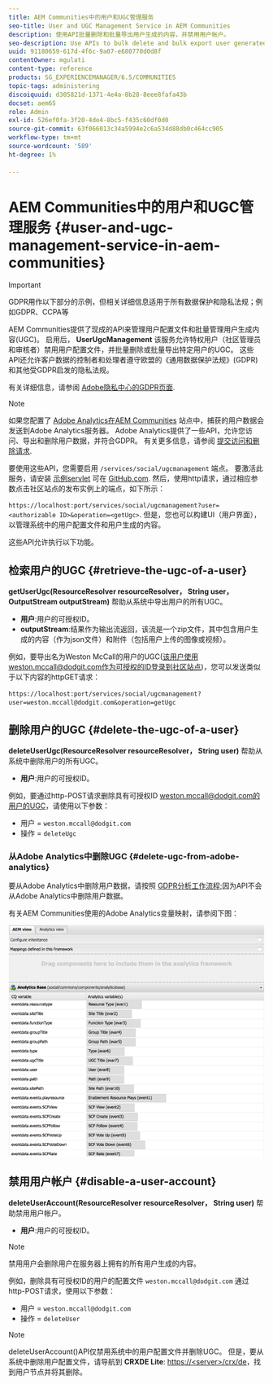 ```yaml
---
title: AEM Communities中的用户和UGC管理服务
seo-title: User and UGC Management Service in AEM Communities
description: 使用API批量删除和批量导出用户生成的内容，并禁用用户帐户。
seo-description: Use APIs to bulk delete and bulk export user generated content, and disable user account.
uuid: 91180659-617d-4f6c-9a07-e680770d0d8f
contentOwner: mgulati
content-type: reference
products: SG_EXPERIENCEMANAGER/6.5/COMMUNITIES
topic-tags: administering
discoiquuid: d305821d-1371-4e4a-8b28-8eee8fafa43b
docset: aem65
role: Admin
exl-id: 526ef0fa-3f20-4de4-8bc5-f435c60df0d0
source-git-commit: 63f066013c34a5994e2c6a534d88db0c464cc905
workflow-type: tm+mt
source-wordcount: '589'
ht-degree: 1%

---
```


# AEM Communities中的用户和UGC管理服务 {#user-and-ugc-management-service-in-aem-communities}

>[!IMPORTANT]
>
>GDPR用作以下部分的示例，但相关详细信息适用于所有数据保护和隐私法规；例如GDPR、CCPA等

AEM Communities提供了现成的API来管理用户配置文件和批量管理用户生成内容(UGC)。 启用后， **UserUgcManagement** 该服务允许特权用户（社区管理员和审核者）禁用用户配置文件，并批量删除或批量导出特定用户的UGC。 这些API还允许客户数据的控制者和处理者遵守欧盟的《通用数据保护法规》(GDPR)和其他受GDPR启发的隐私法规。

有关详细信息，请参阅 [Adobe隐私中心的GDPR页面](https://www.adobe.com/privacy/general-data-protection-regulation.html).

>[!NOTE]
>
>如果您配置了 [Adobe Analytics在AEM Communities](/help/communities/analytics.md) 站点中，捕获的用户数据会发送到Adobe Analytics服务器。 Adobe Analytics提供了一些API，允许您访问、导出和删除用户数据，并符合GDPR。 有关更多信息，请参阅 [提交访问和删除请求](https://experienceleague.adobe.com/docs/analytics/admin/data-governance/gdpr-submit-access-delete.html).

要使用这些API，您需要启用 `/services/social/ugcmanagement` 端点。 要激活此服务，请安装 [示例servlet](https://github.com/Adobe-Marketing-Cloud/aem-communities-ugc-migration/tree/main/bundles/communities-ugc-management-servlet) 可在 [GitHub.com](https://github.com/Adobe-Marketing-Cloud/aem-communities-ugc-migration/tree/main/bundles/communities-ugc-management-servlet). 然后，使用http请求，通过相应参数点击社区站点的发布实例上的端点，如下所示：

`https://localhost:port/services/social/ugcmanagement?user=<authorizable ID>&operation=<getUgc>`. 但是，您也可以构建UI（用户界面），以管理系统中的用户配置文件和用户生成的内容。

这些API允许执行以下功能。

## 检索用户的UGC {#retrieve-the-ugc-of-a-user}

**getUserUgc(ResourceResolver resourceResolver， String user， OutputStream outputStream)** 帮助从系统中导出用户的所有UGC。

* **用户**:用户的可授权ID。
* **outputStream**:结果作为输出流返回，该流是一个zip文件，其中包含用户生成的内容（作为json文件）和附件（包括用户上传的图像或视频）。

例如，要导出名为Weston McCall的用户的UGC(该用户使用weston.mccall@dodgit.com作为可授权的ID登录到社区站点)，您可以发送类似于以下内容的httpGET请求：

`https://localhost:port/services/social/ugcmanagement?user=weston.mccall@dodgit.com&operation=getUgc`

## 删除用户的UGC {#delete-the-ugc-of-a-user}

**deleteUserUgc(ResourceResolver resourceResolver， String user)** 帮助从系统中删除用户的所有UGC。

* **用户**:用户的可授权ID。

例如，要通过http-POST请求删除具有可授权ID weston.mccall@dodgit.com的用户的UGC，请使用以下参数：

* 用户 = `weston.mccall@dodgit.com`
* 操作 = `deleteUgc`

### 从Adobe Analytics中删除UGC {#delete-ugc-from-adobe-analytics}

要从Adobe Analytics中删除用户数据，请按照 [GDPR分析工作流程](https://experienceleague.adobe.com/docs/analytics/admin/data-governance/an-gdpr-workflow.html);因为API不会从Adobe Analytics中删除用户数据。

有关AEM Communities使用的Adobe Analytics变量映射，请参阅下图：

![AEM communities变量映射Adobe Analytics](assets/analytics-communities-mapping.png)

## 禁用用户帐户 {#disable-a-user-account}

**deleteUserAccount(ResourceResolver resourceResolver， String user)** 帮助禁用用户帐户。

* **用户**:用户的可授权ID。

>[!NOTE]
>
>禁用用户会删除用户在服务器上拥有的所有用户生成的内容。

例如，删除具有可授权ID的用户的配置文件 `weston.mccall@dodgit.com` 通过http-POST请求，使用以下参数：

* 用户 = `weston.mccall@dodgit.com`
* 操作 = `deleteUser`

>[!NOTE]
>
>deleteUserAccount()API仅禁用系统中的用户配置文件并删除UGC。 但是，要从系统中删除用户配置文件，请导航到 **CRXDE Lite**: [https://&lt;server>/crx/de](https://localhost:4502/crx/de)，找到用户节点并将其删除。
